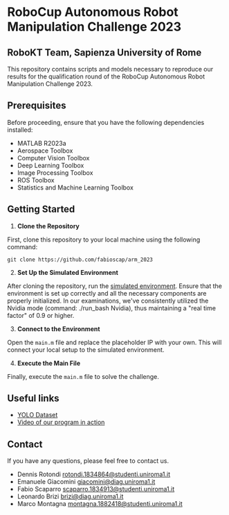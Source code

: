 # RoboCup Autonomous Robot Manipulation Challenge 2023
## RoboKT Team, Sapienza University of Rome

This repository contains scripts and models necessary to reproduce our results for the qualification round of the RoboCup Autonomous Robot Manipulation Challenge 2023.

## Prerequisites

Before proceeding, ensure that you have the following dependencies installed:

- MATLAB R2023a
- Aerospace Toolbox
- Computer Vision Toolbox
- Deep Learning Toolbox
- Image Processing Toolbox
- ROS Toolbox
- Statistics and Machine Learning Toolbox

## Getting Started

1. **Clone the Repository**

First, clone this repository to your local machine using the following command:

``
git clone https://github.com/fabioscap/arm_2023
``


2. **Set Up the Simulated Environment**

After cloning the repository, run the [simulated environment](https://arm.robocup.org/). Ensure that the environment is set up correctly and all the necessary components are properly initialized. In our examinations, we've consistently utilized the Nvidia mode (command: ./run_bash Nvidia), thus maintaining a "real time factor" of 0.9 or higher.

3. **Connect to the Environment**

Open the `main.m` file and replace the placeholder IP with your own. This will connect your local setup to the simulated environment.

4. **Execute the Main File**

Finally, execute the `main.m` file to solve the challenge. 

## Useful links

- [YOLO Dataset](https://drive.google.com/drive/folders/1Z_fQhqY4dw6TJh4KXvdRaZEcKD5mIhhS?usp=sharing)
- [Video of our program in action](https://drive.google.com/file/d/1aAxM02qK1T6J0tL3uSaWgUbBY04pCLik/view?usp=sharing)

## Contact

If you have any questions, please feel free to contact us.

- Dennis Rotondi <rotondi.1834864@studenti.uniroma1.it>
- Emanuele Giacomini <giacomini@diag.uniroma1.it>
- Fabio Scaparro <scaparro.1834913@studenti.uniroma1.it>
- Leonardo Brizi <brizi@diag.uniroma1.it>
- Marco Montagna <montagna.1882418@studenti.uniroma1.it>
